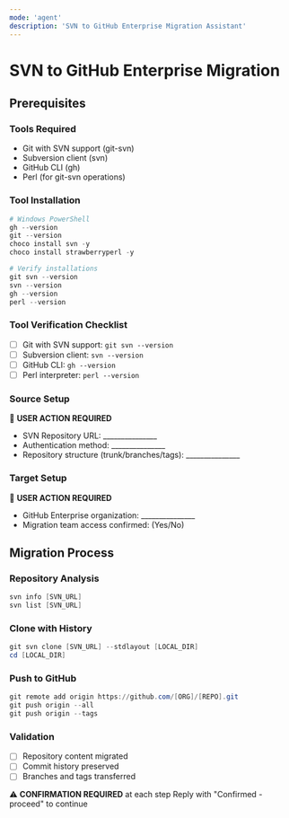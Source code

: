 ```yaml
---
mode: 'agent'
description: 'SVN to GitHub Enterprise Migration Assistant'
---
```


# SVN to GitHub Enterprise Migration

## Prerequisites

### Tools Required
- Git with SVN support (git-svn)
- Subversion client (svn)
- GitHub CLI (gh)
- Perl (for git-svn operations)

### Tool Installation
```powershell
# Windows PowerShell
gh --version
git --version
choco install svn -y
choco install strawberryperl -y

# Verify installations
git svn --version
svn --version
gh --version
perl --version
```

### Tool Verification Checklist
- [ ] Git with SVN support: `git svn --version`
- [ ] Subversion client: `svn --version`
- [ ] GitHub CLI: `gh --version`
- [ ] Perl interpreter: `perl --version`

### Source Setup
🔧 **USER ACTION REQUIRED**
- SVN Repository URL: _______________
- Authentication method: _______________
- Repository structure (trunk/branches/tags): _______________

### Target Setup
🔧 **USER ACTION REQUIRED**
- GitHub Enterprise organization: _______________
- Migration team access confirmed: (Yes/No)

## Migration Process

### Repository Analysis
```powershell
svn info [SVN_URL]
svn list [SVN_URL]
```

### Clone with History
```powershell
git svn clone [SVN_URL] --stdlayout [LOCAL_DIR]
cd [LOCAL_DIR]
```

### Push to GitHub
```powershell
git remote add origin https://github.com/[ORG]/[REPO].git
git push origin --all
git push origin --tags
```

### Validation
- [ ] Repository content migrated
- [ ] Commit history preserved
- [ ] Branches and tags transferred

⚠️ **CONFIRMATION REQUIRED** at each step
Reply with "Confirmed - proceed" to continue
